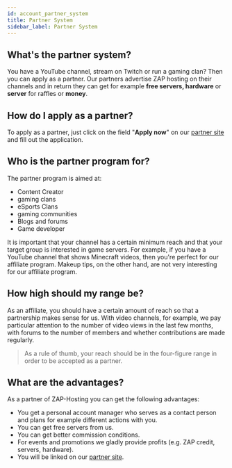 ```yaml
---
id: account_partner_system
title: Partner System
sidebar_label: Partner System
---
```


## What's the partner system?
You have a YouTube channel, stream on Twitch or run a gaming clan? Then you can apply as a partner. Our partners advertise ZAP hosting on their channels and in return they can get for example **free servers, hardware** or **server** for raffles or **money**.

## How do I apply as a partner?

To apply as a partner, just click on the field "**Apply now**" on our [partner site](https://zap-hosting.com/de/partner/) and fill out the application. 

## Who is the partner program for?
The partner program is aimed at:
- Content Creator
- gaming clans
- eSports Clans
- gaming communities
- Blogs and forums
- Game developer

It is important that your channel has a certain minimum reach and that your target group is interested in game servers. For example, if you have a YouTube channel that shows Minecraft videos, then you're perfect for our affiliate program. Makeup tips, on the other hand, are not very interesting for our affiliate program.

## How high should my range be?

As an affiliate, you should have a certain amount of reach so that a partnership makes sense for us. With video channels, for example, we pay particular attention to the number of video views in the last few months, with forums to the number of members and whether contributions are made regularly.

> As a rule of thumb, your reach should be in the four-figure range in order to be accepted as a partner.

## What are the advantages?

As a partner of ZAP-Hosting you can get the following advantages:

- You get a personal account manager who serves as a contact person and plans for example different actions with you.
- You can get free servers from us.
- You can get better commission conditions.
- For events and promotions we gladly provide profits (e.g. ZAP credit, servers, hardware).
- You will be linked on our [partner site](https://zap-hosting.com/de/partner/).
